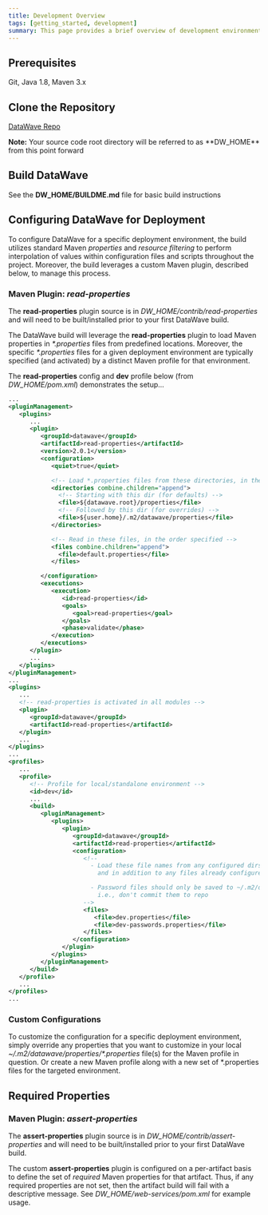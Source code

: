 ```yaml
---
title: Development Overview
tags: [getting_started, development]
summary: This page provides a brief overview of development environment setup and configuration
---
```


## Prerequisites

Git, Java 1.8, Maven 3.x

## Clone the Repository

<a class="btn btn-success" style="width: 220px;" href="https://github.com/{{ site.repository }}/" role="button" target="_blank"><i class="fa fa-github fa-lg"></i> DataWave Repo</a>

<div markdown="span" class="alert alert-info" role="alert"><i class="fa fa-info-circle"></i> <b>Note:</b> Your source code
root directory will be referred to as **DW_HOME** from this point forward</div>

## Build DataWave

See the **DW_HOME/BUILDME.md** file for basic build instructions 

## Configuring DataWave for Deployment

To configure DataWave for a specific deployment environment, the build utilizes standard Maven *properties* and *resource
filtering* to perform interpolation of values within configuration files and scripts throughout the project. Moreover,
the build leverages a custom Maven plugin, described below, to manage this process.

### Maven Plugin: *read-properties*

The **read-properties** plugin source is in *DW_HOME/contrib/read-properties* and will need to be built/installed
prior to your first DataWave build.

The DataWave build will leverage the **read-properties** plugin to load Maven properties in *\*.properties* files from
predefined locations. Moreover, the specific *\*.properties* files for a given deployment environment are typically
specified (and activated) by a distinct Maven profile for that environment.

The **read-properties** config and **dev** profile below (from *DW_HOME/pom.xml*) demonstrates the setup...
```xml
...
<pluginManagement>
   <plugins>
      ...
      <plugin>
         <groupId>datawave</groupId>
         <artifactId>read-properties</artifactId>
         <version>2.0.1</version>
         <configuration>
            <quiet>true</quiet>

            <!-- Load *.properties files from these directories, in the order specified -->
            <directories combine.children="append">
              <!-- Starting with this dir (for defaults) -->
              <file>${datawave.root}/properties</file>
              <!-- Followed by this dir (for overrides) -->
              <file>${user.home}/.m2/datawave/properties</file>
            </directories>

            <!-- Read in these files, in the order specified -->
            <files combine.children="append">
              <file>default.properties</file>
            </files>

         </configuration>
         <executions>
            <execution>
               <id>read-properties</id>
               <goals>
                  <goal>read-properties</goal>
               </goals>
               <phase>validate</phase>
            </execution>
         </executions>
      </plugin>
      ...
   </plugins>
</pluginManagement>
...
<plugins>
   ...
   <!-- read-properties is activated in all modules -->
   <plugin>
      <groupId>datawave</groupId>
      <artifactId>read-properties</artifactId>
   </plugin>
   ...
</plugins>
...
<profiles>
   ...
   <profile>
      <!-- Profile for local/standalone environment -->
      <id>dev</id>
      ...
      <build>
         <pluginManagement>
            <plugins>
               <plugin>
                  <groupId>datawave</groupId>
                  <artifactId>read-properties</artifactId>
                  <configuration>
                     <!--
                       - Load these file names from any configured dirs, in the specified order,
                         and in addition to any files already configured (e.g., default.properties)

                       - Password files should only be saved to ~/.m2/datawave/properties/,
                         i.e., don't commit them to repo
                     -->
                     <files>
                        <file>dev.properties</file>
                        <file>dev-passwords.properties</file>
                     </files>
                  </configuration>
               </plugin>
            </plugins>
         </pluginManagement>
      </build>
   </profile>
   ...
</profiles>
...
```

### Custom Configurations

To customize the configuration for a specific deployment environment, simply override any properties that you want
to customize in your local *~/.m2/datawave/properties/\*.properties* file(s) for the Maven profile in question. Or create
a new Maven profile along with a new set of \*.properties files for the targeted environment.

## Required Properties

### Maven Plugin: *assert-properties*

The **assert-properties** plugin source is in *DW_HOME/contrib/assert-properties* and will need to be built/installed
prior to your first DataWave build.

The custom **assert-properties** plugin is configured on a per-artifact basis to define the set of *required* Maven
properties for that artifact. Thus, if any required properties are not set, then the artifact build will fail with a
descriptive message. See *DW_HOME/web-services/pom.xml* for example usage.
